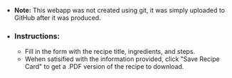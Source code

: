 - **Note:** This webapp was not created using git, it was simply uploaded to GitHub after it was produced.

- ### Instructions:
    - Fill in the form with the recipe title, ingredients, and steps.
    - Wehen satisified with the information provided, click "Save Recipe Card" to get a .PDF version of the recipe to download.
